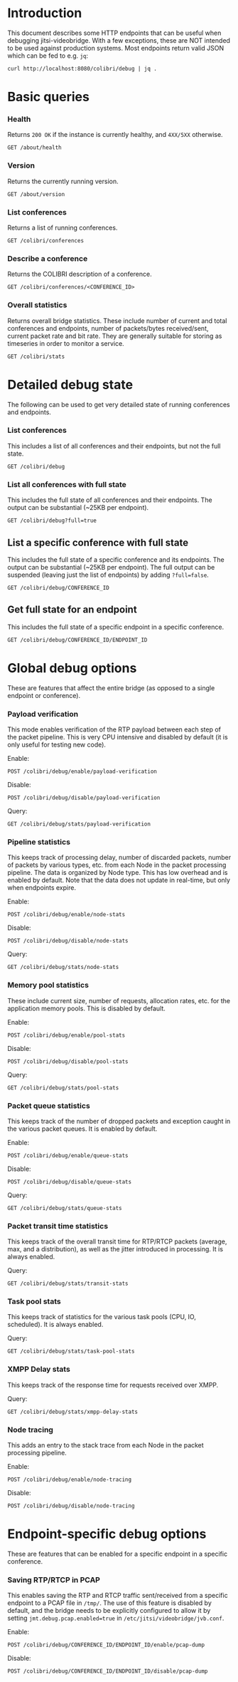 # Introduction

This document describes some HTTP endpoints that can be useful when debugging jitsi-videobridge. With a few exceptions, 
these are NOT intended to be used against production systems. Most endpoints return valid JSON which can be fed to e.g. `jq`:
```
curl http://localhost:8080/colibri/debug | jq .
```

# Basic queries

### Health
Returns `200 OK` if the instance is currently healthy, and `4XX/5XX` otherwise.
```
GET /about/health
```

### Version
Returns the currently running version.
```
GET /about/version
```

### List conferences
Returns a list of running conferences.
```
GET /colibri/conferences
```

### Describe a conference
Returns the COLIBRI description of a conference.
```
GET /colibri/conferences/<CONFERENCE_ID>
```

### Overall statistics 
Returns overall bridge statistics. These include number of current and total conferences and endpoints, number of packets/bytes received/sent, current packet rate and bit rate. They are generally suitable for storing as timeseries in order to monitor a service.
```
GET /colibri/stats
```


# Detailed debug state
The following can be used to get very detailed state of running conferences and endpoints.

### List conferences
This includes a list of all conferences and their endpoints, but not the full state.
```
GET /colibri/debug
```

### List all conferences with full state
This includes the full state of all conferences and their endpoints. The output can be substantial (~25KB per endpoint).
```
GET /colibri/debug?full=true
```

## List a specific conference with full state
This includes the full state of a specific conference and its endpoints. The output can be substantial (~25KB per endpoint).
The full output can be suspended (leaving just the list of endpoints) by adding `?full=false`.
```
GET /colibri/debug/CONFERENCE_ID
```

## Get full state for an endpoint
This includes the full state of a specific endpoint in a specific conference.
```
GET /colibri/debug/CONFERENCE_ID/ENDPOINT_ID
```


# Global debug options
These are features that affect the entire bridge (as opposed to a single endpoint or conference).

### Payload verification 
This mode enables verification of the RTP payload between each step of the packet pipeline.
This is very CPU intensive and disabled by default (it is only useful for testing new code).

Enable:
```
POST /colibri/debug/enable/payload-verification
```

Disable:
```
POST /colibri/debug/disable/payload-verification
```

Query:
```
GET /colibri/debug/stats/payload-verification
```

### Pipeline statistics 
This keeps track of processing delay, number of discarded packets,
number of packets by various types, etc. from each Node in the packet
processing pipeline. The data is organized by Node type. This has low overhead
and is enabled by default. Note that the data does not update in real-time, but
only when endpoints expire.

Enable:
```
POST /colibri/debug/enable/node-stats
```

Disable:
```
POST /colibri/debug/disable/node-stats
```
Query:
```
GET /colibri/debug/stats/node-stats
```

### Memory pool statistics
These include current size, number of requests, allocation rates, etc. for the application memory pools. This is disabled by default.

Enable:
```
POST /colibri/debug/enable/pool-stats
```

Disable:
```
POST /colibri/debug/disable/pool-stats
```
Query:
```
GET /colibri/debug/stats/pool-stats
```

### Packet queue statistics
This keeps track of the number of dropped packets and exception caught in the
various packet queues. It is enabled by default.

Enable:
```
POST /colibri/debug/enable/queue-stats
```

Disable:
```
POST /colibri/debug/disable/queue-stats
```

Query:
```
GET /colibri/debug/stats/queue-stats
```

### Packet transit time statistics
This keeps track of the overall transit time for RTP/RTCP packets (average,
max, and a distribution), as well as the jitter introduced in processing. It
is always enabled.

Query:
```
GET /colibri/debug/stats/transit-stats
```

### Task pool stats
This keeps track of statistics for the various task pools (CPU, IO, scheduled).
It is always enabled.

Query:
```
GET /colibri/debug/stats/task-pool-stats
```

### XMPP Delay stats
This keeps track of the response time for requests received over XMPP.

Query:
```
GET /colibri/debug/stats/xmpp-delay-stats
```

### Node tracing
This adds an entry to the stack trace from each Node in the packet processing pipeline. 

Enable:
```
POST /colibri/debug/enable/node-tracing
```

Disable:
```
POST /colibri/debug/disable/node-tracing
```

# Endpoint-specific debug options
These are features that can be enabled for a specific endpoint in a specific conference. 

### Saving RTP/RTCP in PCAP
This enables saving the RTP and RTCP traffic sent/received from a specific endpoint to a PCAP file in `/tmp/`.
The use of this feature is disabled by default, and the bridge needs to be explicitly configured to
allow it by setting `jmt.debug.pcap.enabled=true` in `/etc/jitsi/videobridge/jvb.conf`.

Enable:
```
POST /colibri/debug/CONFERENCE_ID/ENDPOINT_ID/enable/pcap-dump
```

Disable:
```
POST /colibri/debug/CONFERENCE_ID/ENDPOINT_ID/disable/pcap-dump
```

